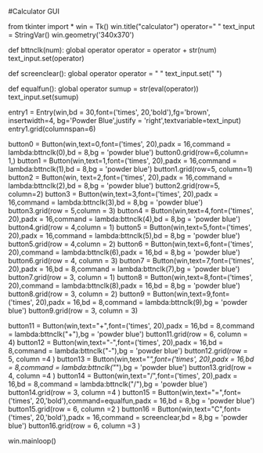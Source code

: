 #Calculator GUI

from tkinter import *
win = Tk()
win.title("calculator")
operator=" "
text_input = StringVar()
win.geometry('340x370')

def bttnclk(num):
    global operator
    operator = operator + str(num)
    text_input.set(operator)

def screenclear():
    global operator
    operator = " "
    text_input.set(" ")

def equalfun():
    global operator
    sumup = str(eval(operator))
    text_input.set(sumup)


entry1 = Entry(win,bd = 30,font=('times', 20,'bold'),fg='brown', insertwidth=4, bg='Powder Blue',justify = 'right',textvariable=text_input)
entry1.grid(columnspan=6)

button0 = Button(win,text=0,font=('times', 20),padx = 16,command = lambda:bttnclk(0),bd = 8,bg = 'powder blue')
button0.grid(row=6,column= 1,)
button1 = Button(win,text=1,font=('times', 20),padx = 16,command = lambda:bttnclk(1),bd = 8,bg = 'powder blue')
button1.grid(row=5, column=1)
button2 = Button(win, text=2,font=('times', 20),padx = 16,command = lambda:bttnclk(2),bd = 8,bg = 'powder blue')
button2.grid(row=5, column=2)
button3 = Button(win,text=3,font=('times', 20),padx = 16,command = lambda:bttnclk(3),bd = 8,bg = 'powder blue')
button3.grid(row = 5,column = 3)
button4 = Button(win,text=4,font=('times', 20),padx = 16,command = lambda:bttnclk(4),bd = 8,bg = 'powder blue')
button4.grid(row = 4,column = 1)
button5 = Button(win,text=5,font=('times', 20),padx = 16,command = lambda:bttnclk(5),bd = 8,bg = 'powder blue')
button5.grid(row = 4,column = 2)
button6 = Button(win,text=6,font=('times', 20),command = lambda:bttnclk(6),padx = 16,bd = 8,bg = 'powder blue')
button6.grid(row = 4, column = 3)
button7 = Button(win,text=7,font=('times', 20),padx = 16,bd = 8,command = lambda:bttnclk(7),bg = 'powder blue')
button7.grid(row = 3, column = 1)
button8 = Button(win,text=8,font=('times', 20),command = lambda:bttnclk(8),padx = 16,bd = 8,bg = 'powder blue')
button8.grid(row = 3, column = 2)
button9 = Button(win,text=9,font=('times', 20),padx = 16,bd = 8,command = lambda:bttnclk(9),bg = 'powder blue')
button9.grid(row = 3, column = 3)

button11 = Button(win,text="+",font=('times', 20),padx = 16,bd = 8,command = lambda:bttnclk("+"),bg = 'powder blue')
button11.grid(row = 6, column = 4)
button12 = Button(win,text="-",font=('times', 20),padx = 16,bd = 8,command = lambda:bttnclk("-"),bg = 'powder blue')
button12.grid(row = 5, column =4 )
button13 = Button(win,text="*",font=('times', 20),padx = 16,bd = 8,command = lambda:bttnclk("*"),bg = 'powder blue')
button13.grid(row = 4, column =4 )
button14 = Button(win,text="/",font=('times', 20),padx = 16,bd = 8,command = lambda:bttnclk("/"),bg = 'powder blue')
button14.grid(row = 3, column =4 )
button15 = Button(win,text="=",font=('times', 20,'bold'),command=equalfun,padx = 16,bd = 8,bg = 'powder blue')
button15.grid(row = 6, column =2 )
button16 = Button(win,text="C",font=('times', 20,'bold'),padx = 16,command = screenclear,bd = 8,bg = 'powder blue')
button16.grid(row = 6, column =3 )

win.mainloop()
